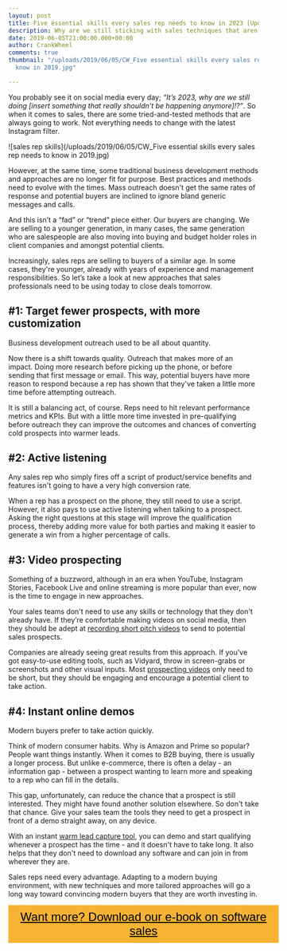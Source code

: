 ```yaml
---
layout: post
title: Five essential skills every sales rep needs to know in 2023 [Updated]
description: Why are we still sticking with sales techniques that aren't working anymore?
date: 2019-06-05T21:00:00.000+00:00
author: CrankWheel
comments: true
thumbnail: "/uploads/2019/06/05/CW_Five essential skills every sales rep needs to
  know in 2019.jpg"

---
```

You probably see it on social media every day; _“It’s 2023, why are we still doing \[insert something that really shouldn't be happening anymore\]!?”_. So when it comes to sales, there are some tried-and-tested methods that are always going to work. Not everything needs to change with the latest Instagram filter.

![sales rep skills](/uploads/2019/06/05/CW_Five essential skills every sales rep needs to know in 2019.jpg)

However, at the same time, some traditional business development methods and approaches are no longer fit for purpose. Best practices and methods need to evolve with the times. Mass outreach doesn't get the same rates of response and potential buyers are inclined to ignore bland generic messages and calls.

And this isn’t a “fad” or “trend” piece either. Our buyers are changing. We are selling to a younger generation, in many cases, the same generation who are salespeople are also moving into buying and budget holder roles in client companies and amongst potential clients.

Increasingly, sales reps are selling to buyers of a similar age. In some cases, they're younger, already with years of experience and management responsibilities. So let’s take a look at new approaches that sales professionals need to be using today to close deals tomorrow.

## #1: Target fewer prospects, with more customization

Business development outreach used to be all about quantity.

Now there is a shift towards quality. Outreach that makes more of an impact. Doing more research before picking up the phone, or before sending that first message or email. This way, potential buyers have more reason to respond because a rep has shown that they've taken a little more time before attempting outreach.

It is still a balancing act, of course. Reps need to hit relevant performance metrics and KPIs. But with a little more time invested in pre-qualifying before outreach they can improve the outcomes and chances of converting cold prospects into warmer leads.

## #2: Active listening

Any sales rep who simply fires off a script of product/service benefits and features isn't going to have a very high conversion rate.

When a rep has a prospect on the phone, they still need to use a script. However, it also pays to use active listening when talking to a prospect. Asking the right questions at this stage will improve the qualification process, thereby adding more value for both parties and making it easier to generate a win from a higher percentage of calls.

## #3: Video prospecting

Something of a buzzword, although in an era when YouTube, Instagram Stories, Facebook Live and online streaming is more popular than ever, now is the time to engage in new approaches.

Your sales teams don't need to use any skills or technology that they don't already have. If they’re comfortable making videos on social media, then they should be adept at [recording short pitch videos](https://crankwheel.com/screen-recorder/) to send to potential sales prospects.

Companies are already seeing great results from this approach. If you've got easy-to-use editing tools, such as Vidyard, throw in screen-grabs or screenshots and other visual inputs. Most [prospecting videos](https://crankwheel.com/everything-you-need-to-know-about-video-prospecting/) only need to be short, but they should be engaging and encourage a potential client to take action.

## #4: Instant online demos

Modern buyers prefer to take action quickly.

Think of modern consumer habits. Why is Amazon and Prime so popular? People want things instantly. When it comes to B2B buying, there is usually a longer process. But unlike e-commerce, there is often a delay - an information gap - between a prospect wanting to learn more and speaking to a rep who can fill in the details.

This gap, unfortunately, can reduce the chance that a prospect is still interested. They might have found another solution elsewhere. So don't take that chance. Give your sales team the tools they need to get a prospect in front of a demo straight away, on any device.

With an instant [warm lead capture tool](https://crankwheel.com/instant-demos/), you can demo and start qualifying whenever a prospect has the time - and it doesn't have to take long. It also helps that they don't need to download any software and can join in from wherever they are.

Sales reps need every advantage. Adapting to a modern buying environment, with new techniques and more tailored approaches will go a long way toward convincing modern buyers that they are worth investing in.

<style> .btn-signup { padding-top: 11px !important; border-radius: 0px !important; background-color: #f6b333; text-align: center; padding: 10px 20px !important; border: 0px !important; width: 100%; margin-bottom: 20px; } .btn-signup a { color: black !important; font-family: 'Titillium Web', sans-serif; font-size: 24px !important; font-weight: normal !important; } </style>

<div class="btn-signup"><a style="cursor: pointer;" href="/sign-up-to-download">Want more? Download our e-book on software sales</a></div>